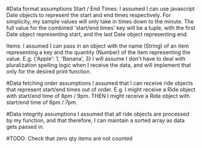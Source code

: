 #Data format assumptions
Start / End Times: I assumed I can use javascript Date objects to represent the start and end times respectively. 
For simplicity, my sample values will only take in times down to the minute. 
The full value for the combined 'start/end times' key will be a tuple, with the first Date object representing start, and the last Date object representing end. 

Items: I assumed I can pass in an object with the name (String) of an item representing a key and the quantity (Number) of the item representing the value. 
E.g. {'Apple': 1, 'Banana', 3}
I will assume I don't have to deal with pluralization spelling logic when I receive the data, and will implement that only for the desired print function. 

#Data fetching order assumptions
I assumed that I can receive ride objects that represent start/end times out of order. 
E.g. I might receive a Ride object with start/end time of 8pm / 9pm. 
THEN I might receive a Ride object with start/end time of 6pm / 7pm. 

#Data integrity assumptions
I assumed that all ride objects are processed by my function, and that therefore, I can maintain a sorted array as data gets passed in. 

#TODO:
Check that zero qty items are not counted